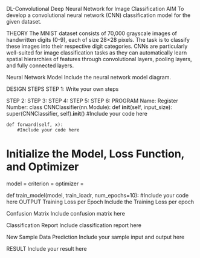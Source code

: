 DL-Convolutional Deep Neural Network for Image Classification
AIM
To develop a convolutional neural network (CNN) classification model for the given dataset.

THEORY
The MNIST dataset consists of 70,000 grayscale images of handwritten digits (0-9), each of size 28×28 pixels. The task is to classify these images into their respective digit categories. CNNs are particularly well-suited for image classification tasks as they can automatically learn spatial hierarchies of features through convolutional layers, pooling layers, and fully connected layers.

Neural Network Model
Include the neural network model diagram.

DESIGN STEPS
STEP 1:
Write your own steps

STEP 2:
STEP 3:
STEP 4:
STEP 5:
STEP 6:
PROGRAM
Name:
Register Number:
class CNNClassifier(nn.Module):
    def __init__(self, input_size):
        super(CNNClassifier, self).__init__()
        #Include your code here

    def forward(self, x):
        #Include your code here



# Initialize the Model, Loss Function, and Optimizer
model =
criterion =
optimizer =

def train_model(model, train_loadr, num_epochs=10):
    #Include your code here
OUTPUT
Training Loss per Epoch
Include the Training Loss per epoch

Confusion Matrix
Include confusion matrix here

Classification Report
Include classification report here

New Sample Data Prediction
Include your sample input and output here

RESULT
Include your result here
